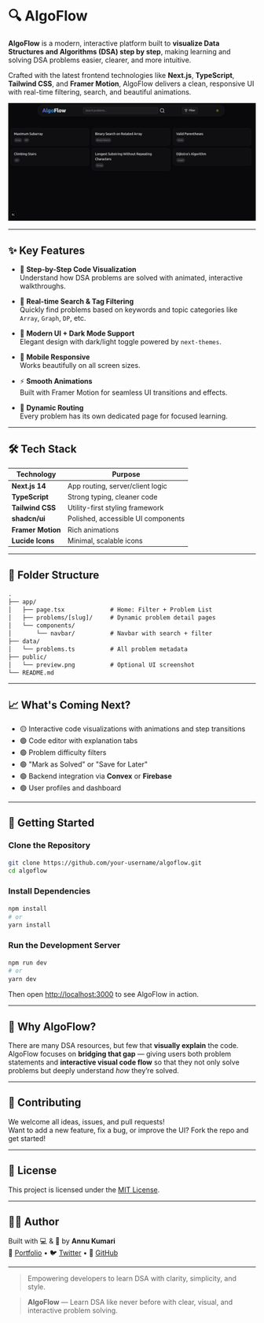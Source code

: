 # 🔍 AlgoFlow

**AlgoFlow** is a modern, interactive platform built to **visualize Data Structures and Algorithms (DSA) step by step**, making learning and solving DSA problems easier, clearer, and more intuitive.

Crafted with the latest frontend technologies like **Next.js**, **TypeScript**, **Tailwind CSS**, and **Framer Motion**, AlgoFlow delivers a clean, responsive UI with real-time filtering, search, and beautiful animations.

![AlgoFlow Screenshot](/public/image.png)

---

## ✨ Key Features

- 🧠 **Step-by-Step Code Visualization**  
  Understand how DSA problems are solved with animated, interactive walkthroughs.

- 🔎 **Real-time Search & Tag Filtering**  
  Quickly find problems based on keywords and topic categories like `Array`, `Graph`, `DP`, etc.

- 🎨 **Modern UI + Dark Mode Support**  
  Elegant design with dark/light toggle powered by `next-themes`.

- 📱 **Mobile Responsive**  
  Works beautifully on all screen sizes.

- ⚡ **Smooth Animations**  
  Built with Framer Motion for seamless UI transitions and effects.

- 🧩 **Dynamic Routing**  
  Every problem has its own dedicated page for focused learning.

---

## 🛠 Tech Stack

| Technology     | Purpose                          |
|----------------|----------------------------------|
| **Next.js 14** | App routing, server/client logic |
| **TypeScript** | Strong typing, cleaner code      |
| **Tailwind CSS** | Utility-first styling framework |
| **shadcn/ui**  | Polished, accessible UI components |
| **Framer Motion** | Rich animations                |
| **Lucide Icons** | Minimal, scalable icons        |

---

## 📁 Folder Structure

```
.
├── app/
│   ├── page.tsx             # Home: Filter + Problem List
│   ├── problems/[slug]/     # Dynamic problem detail pages
│   └── components/
│       └── navbar/          # Navbar with search + filter
├── data/
│   └── problems.ts          # All problem metadata
├── public/
│   └── preview.png          # Optional UI screenshot
└── README.md
```

---

## 📈 What's Coming Next?

- 🟡 Interactive code visualizations with animations and step transitions
- 🟢 Code editor with explanation tabs
- 🟢 Problem difficulty filters
- 🟢 "Mark as Solved" or "Save for Later"
- 🟢 Backend integration via **Convex** or **Firebase**
- 🟢 User profiles and dashboard

---

## 🚀 Getting Started

### Clone the Repository
```bash
git clone https://github.com/your-username/algoflow.git
cd algoflow
```

### Install Dependencies
```bash
npm install
# or
yarn install
```

### Run the Development Server
```bash
npm run dev
# or
yarn dev
```

Then open [http://localhost:3000](http://localhost:3000) to see AlgoFlow in action.

---

## 🧠 Why AlgoFlow?

There are many DSA resources, but few that **visually explain** the code. AlgoFlow focuses on **bridging that gap** — giving users both problem statements and **interactive visual code flow** so that they not only solve problems but deeply understand *how* they’re solved.

---

## 🤝 Contributing

We welcome all ideas, issues, and pull requests!  
Want to add a new feature, fix a bug, or improve the UI? Fork the repo and get started!

---

## 📄 License

This project is licensed under the [MIT License](LICENSE).

---

## 👨‍💻 Author

Built with 💻 & 💙 by **Annu Kumari**  
🔗 [Portfolio](https://bio.link/annukumalu) • 🐦 [Twitter](https://x.com/Annu66126617) • 🐙 [GitHub](https://github.com/annuk123)

---

> Empowering developers to learn DSA with clarity, simplicity, and style.

> **AlgoFlow** — Learn DSA like never before with clear, visual, and interactive problem solving.
